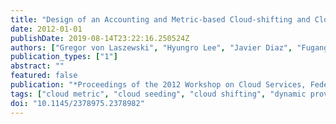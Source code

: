```yaml
---
title: "Design of an Accounting and Metric-based Cloud-shifting and Cloud-seeding Framework for Federated Clouds and Bare-metal Environments"
date: 2012-01-01
publishDate: 2019-08-14T23:22:16.250524Z
authors: ["Gregor von Laszewski", "Hyungro Lee", "Javier Diaz", "Fugang Wang", "Koji Tanaka", "Shubhada Karavinkoppa", "Geoffrey C. Fox", "Tom Furlani"]
publication_types: ["1"]
abstract: ""
featured: false
publication: "*Proceedings of the 2012 Workshop on Cloud Services, Federation, and the 8th Open Cirrus Summit*"
tags: ["cloud metric", "cloud seeding", "cloud shifting", "dynamic provisioning", "federated clouds", "futuregrid", "rain"]
doi: "10.1145/2378975.2378982"
---
```


